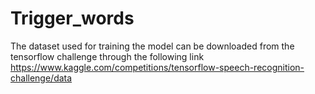 # Trigger_words

The dataset used for training the model can be downloaded from the tensorflow challenge through the following link
https://www.kaggle.com/competitions/tensorflow-speech-recognition-challenge/data
